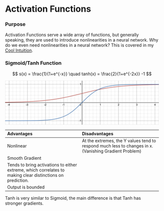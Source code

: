 # Activation Functions

### Purpose

Activation Functions serve a wide array of functions, but generally speaking, they are used to introduce nonlinearities in a neural network. Why do we even need nonlinearities in a neural network? This is covered in my [Cool Intuition](../cool-intuition.md#why-do-we-add-nonlinear-activation-functions-to-neural-networks). 

### Sigmoid/Tanh Function

$$
s(x) = \frac{1}{1+e^{-x}} \quad tanh(x) = \frac{2}{1+e^{-2x}} -1
$$

![Red - Sigmoid, Blue - Tanh](../../.gitbook/assets/image%20%284%29.png)

| Advantages | Disadvantages |
| :--- | :--- |
| Nonlinear | At the extremes, the Y values tend to respond much less to changes in x. \(Vanishing Gradient Problem\) |
| Smooth Gradient |  |
| Tends to bring activations to either extreme, which correlates to making clear distinctions on prediction. |  |
| Output is bounded |  |

Tanh is very similar to Sigmoid, the main difference is that Tanh has stronger gradients.



